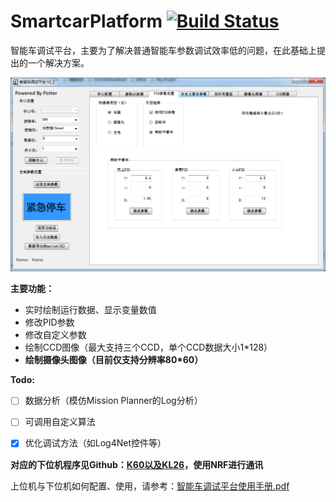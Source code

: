 # SmartcarPlatform  [![Build Status](https://travis-ci.com/potterhere/SmartCarPlatform.svg?branch=master)](https://travis-ci.com/potterhere/SmartCarPlatform)
智能车调试平台，主要为了解决普通智能车参数调试效率低的问题，在此基础上提出的一个解决方案。

![上位机](./Freescale_debug/Source/master.png)

**主要功能：**

- 实时绘制运行数据、显示变量数值
- 修改PID参数
- 修改自定义参数
- 绘制CCD图像（最大支持三个CCD，单个CCD数据大小1*128）
- **绘制摄像头图像（目前仅支持分辨率80*60）**

**Todo:**

- [ ] 数据分析（模仿Mission Planner的Log分析）
- [ ] 可调用自定义算法
- [x] 优化调试方法（如Log4Net控件等）

 

**对应的下位机程序见Github：[K60以及KL26](https://github.com/potterhere/Freescale_K60-KL26_NRF)，使用NRF进行通讯**

上位机与下位机如何配置、使用，请参考：[智能车调试平台使用手册.pdf](./智能车调试平台使用手册.pdf)